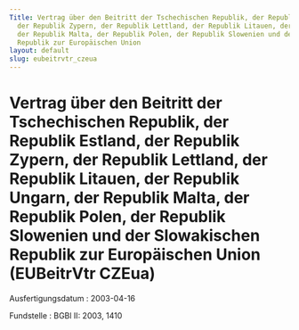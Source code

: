 ```yaml
---
Title: Vertrag über den Beitritt der Tschechischen Republik, der Republik Estland,
  der Republik Zypern, der Republik Lettland, der Republik Litauen, der Republik Ungarn,
  der Republik Malta, der Republik Polen, der Republik Slowenien und der Slowakischen
  Republik zur Europäischen Union
layout: default
slug: eubeitrvtr_czeua
---
```


# Vertrag über den Beitritt der Tschechischen Republik, der Republik Estland, der Republik Zypern, der Republik Lettland, der Republik Litauen, der Republik Ungarn, der Republik Malta, der Republik Polen, der Republik Slowenien und der Slowakischen Republik zur Europäischen Union (EUBeitrVtr CZEua)

Ausfertigungsdatum
:   2003-04-16

Fundstelle
:   BGBl II: 2003, 1410

